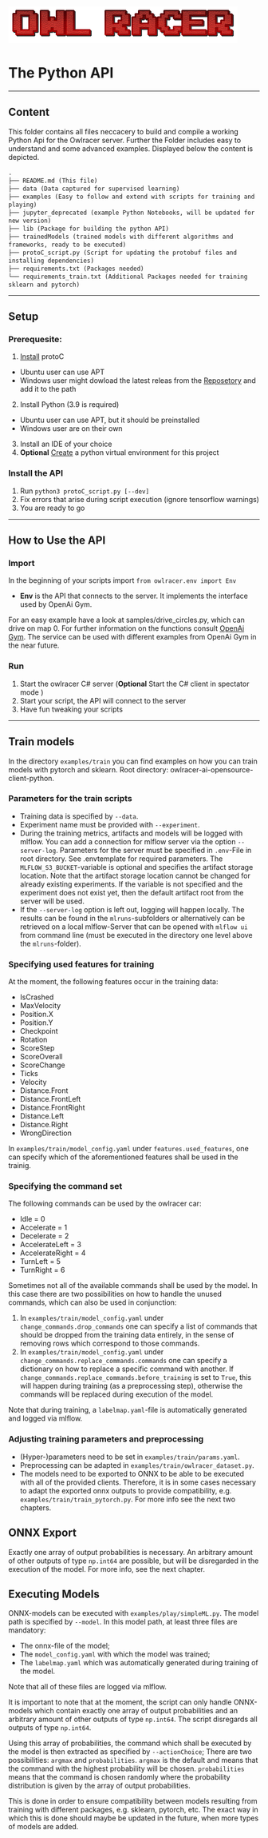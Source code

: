 ![Logo](https://github.com/MATHEMA-GmbH/Owl-Racer-AI/blob/main/doc/owlracer-logo.png?raw=true)

# The Python API
___
## Content
This folder contains all files neccacery to build and compile a working Python Api
for the Owlracer server. Further the Folder includes easy to understand and some advanced examples.
Displayed below the content is depicted.

```
.   
├── README.md (This file)    
├── data (Data captured for supervised learning)  
├── examples (Easy to follow and extend with scripts for training and playing) 
├── jupyter_deprecated (example Python Notebooks, will be updated for new version)  
├── lib (Package for building the python API)         
├── trainedModels (trained models with different algorithms and frameworks, ready to be executed)
├── protoC_script.py (Script for updating the protobuf files and installing dependencies)    
├── requirements.txt (Packages needed)    
└── requirements_train.txt (Additional Packages needed for training sklearn and pytorch)
```
___
## Setup

### Prerequesite:
1. [Install](https://www.youtube.com/watch?v=dZh_ps8gKgs) protoC
* Ubuntu user can use APT
* Windows user might dowload the latest releas from the [Reposetory](https://github.com/protocolbuffers/protobuf/releases) and add it to the path
2. Install Python (3.9 is required)
* Ubuntu user can use APT, but it should be preinstalled
* Windows user are on their own
3. Install an IDE of your choice
4. **Optional** [Create](https://docs.python.org/3/tutorial/venv.html) a python virtual environment for this project

### Install the API
1. Run ``` python3 protoC_script.py [--dev] ```
2. Fix errors that arise during script execution (ignore tensorflow warnings)
3. You are ready to go

___

## How to Use the API
### Import
In the beginning of your scripts import ```from owlracer.env import Env```
* **Env** is the API that connects to the server. It implements the interface used by OpenAi Gym.

For an easy example have a look at samples/drive_circles.py, which can drive on map 0.
For further information on the functions consult [OpenAi Gym](https://github.com/openai/gym/blob/master/docs/creating-environments.md).
The service can be used with different examples from OpenAi Gym in the near future.

### Run

1. Start the owlracer C# server (**Optional** Start the C# client in spectator mode )
2. Start your script, the API will connect to the server
3. Have fun tweaking your scripts

---

## Train models
In the directory `examples/train` you can find examples on how you can train models with pytorch and sklearn. Root directory: owlracer-ai-opensource-client-python.
### Parameters for the train scripts
* Training data is specified by `--data`. 
* Experiment name must be provided with `--experiment`.
* During the training metrics, artifacts and models will be logged with mlflow. You can add a connection for mlflow server via the option `--server-log`. Parameters for the server must be specified in `.env`-File in root directory. See .envtemplate for required parameters. The `MLFLOW_S3_BUCKET`-variable is optional and specifies the artifact storage location. Note that the artifact storage location cannot be changed for already existing experiments. If the variable is not specified and the experiment does not exist yet, then the default artifact root from the server will be used.
* If the `--server-log` option is left out, logging will happen locally. The results can be found in the `mlruns`-subfolders or alternatively can be retrieved on a local mlflow-Server that can be opened with `mlflow ui` from command line (must be executed in the directory one level above the `mlruns`-folder).

### Specifying used features for training

At the moment, the following features occur in the training data: 
* IsCrashed 
* MaxVelocity 
* Position.X 
* Position.Y 
* Checkpoint 
* Rotation 
* ScoreStep 
* ScoreOverall 
* ScoreChange 
* Ticks 
* Velocity 
* Distance.Front 
* Distance.FrontLeft 
* Distance.FrontRight 
* Distance.Left 
* Distance.Right 
* WrongDirection 

In `examples/train/model_config.yaml` under `features.used_features`, one can specify which of the aforementioned features shall be used in the trainig.

### Specifying the command set

The following commands can be used by the owlracer car:
* Idle = 0
* Accelerate = 1
* Decelerate = 2
* AccelerateLeft = 3
* AccelerateRight = 4
* TurnLeft = 5
* TurnRight = 6

Sometimes not all of the available commands shall be used by the model. In this case there are two possibilities on how to handle the unused commands, which can also be used in conjunction:
1. In `examples/train/model_config.yaml` under `change_commands.drop_commands` one can specify a list of commands that should be dropped from the training data entirely, in the sense of removing rows which correspond to those commands.
2. In `examples/train/model_config.yaml` under `change_commands.replace_commands.commands` one can specify a dictionary on how to replace a specific command with another. If `change_commands.replace_commands.before_training` is set to `True`, this will happen during training (as a preprocessing step), otherwise the commands will be replaced during execution of the model.

Note that during training, a `labelmap.yaml`-file is automatically generated and logged via mlflow.

### Adjusting training parameters and preprocessing
* (Hyper-)parameters need to be set in `examples/train/params.yaml`. 
* Preprocessing can be adapted in `examples/train/owlracer_dataset.py`.
* The models need to be exported to ONNX to be able to be executed with all of the provided clients. Therefore, it is in some cases necessary to adapt the exported onnx outputs to provide compatibility, e.g. `examples/train/train_pytorch.py`. For more info see the next two chapters.

## ONNX Export
Exactly one array of output probabilities is necessary. An arbitrary amount of other outputs of type `np.int64` are possible, but will be disregarded in the execution of the model. For more info, see the next chapter.

## Executing Models

ONNX-models can be executed with `examples/play/simpleML.py`. The model path is specified by `--model`. In this model path, at least three files are mandatory:
* The onnx-file of the model;
* The `model_config.yaml` with which the model was trained;
* The `labelmap.yaml` which was automatically generated during training of the model.

Note that all of these files are logged via mlflow.

It is important to note that at the moment, the script can only handle ONNX-models which contain exactly one array of output probabilities and an arbitrary amount of other outputs of type `np.int64`. The script disregards all outputs of type `np.int64`.

Using this array of probabilities, the command which shall be executed by the model is then extracted as specified by `--actionChoice`; There are two possibilities: `argmax` and `probabilities`. `argmax` is the default and means that the command with the highest probability will be chosen. `probabilities` means that the command is chosen randomly where the probability distribution is given by the array of output probabilities. 

This is done in order to ensure compatibility between models resulting from training with different packages, e.g. sklearn, pytorch, etc. The exact way in which this is done should maybe be updated in the future, when more types of models are added.
